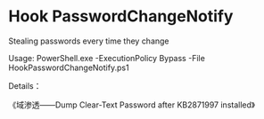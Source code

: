 Hook PasswordChangeNotify
====================
Stealing passwords every time they change

Usage:
PowerShell.exe -ExecutionPolicy Bypass -File HookPasswordChangeNotify.ps1

Details：

《域渗透——Dump Clear-Text Password after KB2871997 installed》
